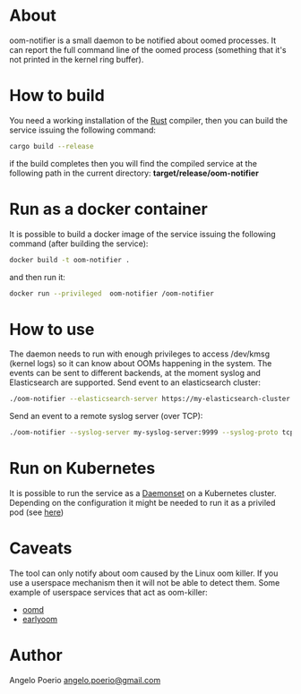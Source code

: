 # About
oom-notifier is a small daemon to be notified about oomed processes. It can report the full command line of the oomed process (something that it's not printed in the kernel ring buffer).

# How to build
You need a working installation of the [Rust](https://www.rust-lang.org/) compiler, then you can build the service issuing the following command:
```bash
cargo build --release
```
if the build completes then you will find the compiled service at the following path in the current directory: **target/release/oom-notifier**

# Run as a docker container
It is possible to build a docker image of the service issuing the following command (after building the service):
```bash
docker build -t oom-notifier .
```
and then run it:
```bash
docker run --privileged  oom-notifier /oom-notifier
```

# How to use
The daemon needs to run with enough privileges to access /dev/kmsg (kernel logs) so it can know about OOMs happening in the system.
The events can be sent to different backends, at the moment syslog and Elasticsearch are supported.
Send event to an elasticsearch cluster:
```bash
./oom-notifier --elasticsearch-server https://my-elasticsearch-cluster:9200 --elasticsearch-index my-index
```

Send an event to a remote syslog server (over TCP):
```bash
./oom-notifier --syslog-server my-syslog-server:9999 --syslog-proto tcp
```

# Run on Kubernetes
It is possible to run the service as a [Daemonset](https://kubernetes.io/docs/concepts/workloads/controllers/daemonset/) on a Kubernetes cluster.
Depending on the configuration it might be needed to run it as a priviled pod (see [here](https://kubernetes.io/docs/tasks/configure-pod-container/security-context/))

# Caveats
The tool can only notify about oom caused by the Linux oom killer. If you use a userspace mechanism then it will not be able to detect them.
Some example of userspace services that act as oom-killer:
* [oomd](https://github.com/facebookincubator/oomd)
* [earlyoom](https://github.com/rfjakob/earlyoom)



# Author
Angelo Poerio <angelo.poerio@gmail.com>
